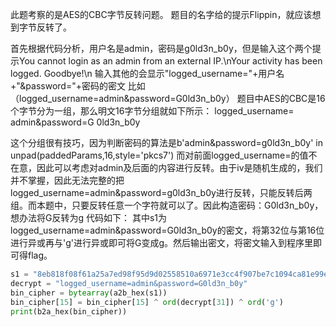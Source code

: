 此题考察的是AES的CBC字节反转问题。
题目的名字给的提示Flippin，就应该想到字节反转了。

首先根据代码分析，用户名是admin，密码是g0ld3n_b0y，但是输入这个两个提示You cannot login as an admin from an external IP.\nYour activity has been logged. Goodbye!\n
输入其他的会显示"logged_username="+用户名+"&password="+密码的密文 比如（logged_username=admin&password=G0ld3n_b0y）
题目中AES的CBC是16个字节分为一组，那么明文16字节分组就如下所示：
logged_username=
admin&password=G
0ld3n_b0y

这个分组很有技巧，因为判断密码的算法是b'admin&password=g0ld3n_b0y' in unpad(paddedParams,16,style='pkcs7')  而对前面logged_username=的值不在意，因此可以考虑对admin及后面的内容进行反转。由于iv是随机生成的，我们并不掌握，因此无法完整的把logged_username=admin&password=g0ld3n_b0y进行反转，只能反转后两组。而本题中，只要反转任意一个字符就可以了。因此构造密码：G0ld3n_b0y，想办法将G反转为g
代码如下：
其中s1为logged_username=admin&password=G0ld3n_b0y的密文，将第32位与第16位进行异或再与'g'进行异或即可将G变成g。然后输出密文，将密文输入到程序里即可得flag。

```python
s1 = "8eb818f08f61a25a7ed98f95d9d02558510a6971e3cc4f907be7c1094ca81e99eb60b752c42bc0d504193cb3684d5bf1"
decrypt = "logged_username=admin&password=G0ld3n_b0y"
bin_cipher = bytearray(a2b_hex(s1))
bin_cipher[15] = bin_cipher[15] ^ ord(decrypt[31]) ^ ord('g')
print(b2a_hex(bin_cipher))
```
